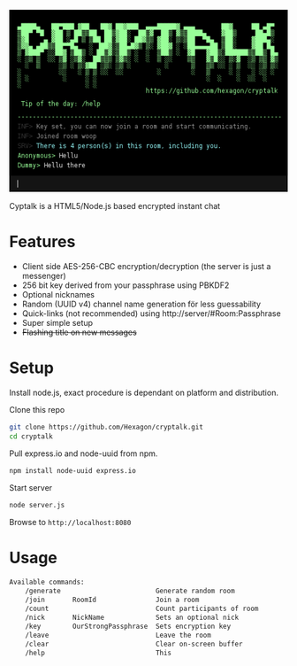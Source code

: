 ![cryptalk](/docs/screenshot.png)

Cyptalk is a HTML5/Node.js based encrypted instant chat

Features
========

  * Client side AES-256-CBC encryption/decryption (the server is just a messenger)
  * 256 bit key derived from your passphrase using PBKDF2
  * Optional nicknames
  * Random (UUID v4) channel name generation för less guessability
  * Quick-links (not recommended) using http://server/#Room:Passphrase
  * Super simple setup
  * ~~Flashing title on new messages~~


Setup
========

Install node.js, exact procedure is dependant on platform and distribution.

Clone this repo
```bash
git clone https://github.com/Hexagon/cryptalk.git
cd cryptalk
```

Pull express.io and node-uuid from npm.
```bash
npm install node-uuid express.io
```

Start server
```bash
node server.js
```

Browse to ```http://localhost:8080```


Usage
========

```
Available commands:                                                    
    /generate 				         Generate random room                        
	/join		RoomId			     Join a room	                            
	/count					         Count participants of room                  
	/nick		NickName		     Sets an optional nick                   
	/key		OurStrongPassphrase	 Sets encryption key                 
	/leave					         Leave the room                              
	/clear					         Clear on-screen buffer                      
	/help					         This                                        
```
